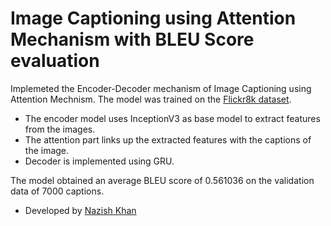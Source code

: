 # Image Captioning using Attention Mechanism with BLEU Score evaluation
Implemeted the Encoder-Decoder mechanism of Image Captioning using Attention Mechnism. The model was trained on the [Flickr8k dataset](https://www.kaggle.com/adityajn105/flickr8k).
- The encoder model uses InceptionV3 as base model to extract features from the images.
- The attention part links up the extracted features with the captions of the image.
- Decoder is implemented using GRU.

The model obtained an average BLEU score of 0.561036 on the validation data of 7000 captions.

- Developed by [Nazish Khan](https://github.com/nazuk27)